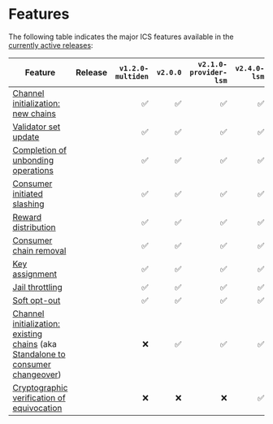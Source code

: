 # Features

The following table indicates the major ICS features available in the [currently active releases](./RELEASES.md#version-matrix):

| Feature | Release | `v1.2.0-multiden` | `v2.0.0` | `v2.1.0-provider-lsm` | `v2.4.0-lsm` | `v3.1.0` |
|---------|---------|------------------:|---------:|----------------------:|-------------:|---------:|
| [Channel initialization: new chains](https://github.com/cosmos/ibc/blob/main/spec/app/ics-028-cross-chain-validation/overview_and_basic_concepts.md#channel-initialization-new-chains) | | ✅ | ✅ | ✅ | ✅ | ✅ | 
| [Validator set update](https://github.com/cosmos/ibc/blob/main/spec/app/ics-028-cross-chain-validation/overview_and_basic_concepts.md#validator-set-update) | | ✅ | ✅ | ✅ | ✅ | ✅ | 
| [Completion of unbonding operations](https://github.com/cosmos/ibc/blob/main/spec/app/ics-028-cross-chain-validation/overview_and_basic_concepts.md#completion-of-unbonding-operations) | | ✅ | ✅ | ✅ | ✅ | ✅ | 
| [Consumer initiated slashing](https://github.com/cosmos/ibc/blob/main/spec/app/ics-028-cross-chain-validation/overview_and_basic_concepts.md#consumer-initiated-slashing) | | ✅ | ✅ | ✅ | ✅ | ✅ | 
| [Reward distribution](https://github.com/cosmos/ibc/blob/main/spec/app/ics-028-cross-chain-validation/overview_and_basic_concepts.md#reward-distribution) | | ✅ | ✅ | ✅ | ✅ | ✅ | 
| [Consumer chain removal](https://github.com/cosmos/ibc/blob/main/spec/app/ics-028-cross-chain-validation/methods.md#consumer-chain-removal) | | ✅ | ✅ | ✅ | ✅ | ✅ | 
| [Key assignment](https://github.com/cosmos/interchain-security/issues/26) | | ✅ | ✅ | ✅ | ✅ | ✅ | 
| [Jail throttling](https://github.com/cosmos/interchain-security/issues/404) | | ✅ | ✅ | ✅ | ✅ | ✅ | 
| [Soft opt-out](https://github.com/cosmos/interchain-security/issues/851) | | ✅ | ✅ | ✅ | ✅ | ✅ | 
| [Channel initialization: existing chains](https://github.com/cosmos/ibc/blob/main/spec/app/ics-028-cross-chain-validation/overview_and_basic_concepts.md#channel-initialization-existing-chains) (aka [Standalone to consumer changeover](https://github.com/cosmos/interchain-security/issues/756))| | ❌ | ✅ | ✅ | ✅ | ✅ | 
| [Cryptographic verification of equivocation](https://github.com/cosmos/interchain-security/issues/732) | | ❌ | ❌ | ❌ | ✅ | ❌ | 

